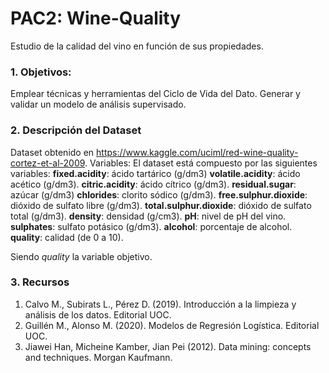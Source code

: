 # PAC2: Wine-Quality
Estudio de la calidad del vino en función de sus propiedades.

### 1. Objetivos:
Emplear técnicas y herramientas del Ciclo de Vida del Dato.
Generar y validar un modelo de análisis supervisado.

### 2. Descripción del Dataset
Dataset obtenido en https://www.kaggle.com/uciml/red-wine-quality-cortez-et-al-2009.
Variables:
El dataset está compuesto por las siguientes variables:
**fixed.acidity**: ácido tartárico (g/dm3)
**volatile.acidity**: ácido acético (g/dm3).
**citric.acidity**: ácido cítrico (g/dm3).
**residual.sugar**: azúcar (g/dm3)
**chlorides**: clorito sódico (g/dm3).
**free.sulphur.dioxide**: dióxido de sulfato libre (g/dm3).
**total.sulphur.dioxide**: dióxido de sulfato total (g/dm3).
**density**: densidad (g/cm3).
**pH**: nivel de pH del vino.
**sulphates**: sulfato potásico (g/dm3).
**alcohol**: porcentaje de alcohol.
**quality**: calidad (de 0 a 10).

Siendo *quality* la variable objetivo.

### 3. Recursos
1. Calvo M., Subirats L., Pérez D. (2019). Introducción a la limpieza y análisis de los datos. Editorial UOC.
2. Guillén M., Alonso M. (2020). Modelos de Regresión Logística. Editorial UOC.
3. Jiawei Han, Micheine Kamber, Jian Pei (2012). Data mining: concepts and techniques. Morgan Kaufmann.

